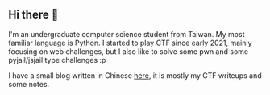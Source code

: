 ## Hi there 🖖

I'm an undergraduate computer science student from Taiwan. My most familiar language is Python. I started to play CTF since early 2021, mainly focusing on web challenges, but I also like to solve some pwn and some pyjail/jsjail type challenges :p

I have a small blog written in Chinese [here](https://lebr0nli.github.io/blog/), it is mostly my CTF writeups and some notes.

